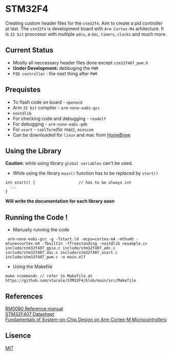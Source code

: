 # STM32F4
Creating custom header files for the `stm32f4`. Aim to create a pid controller at last. 
The `stm32f4` is development board with `Arm Cortex-M4` arhitecture. It is `32 bit` proccesor with multiple `adcs`, a `dac`, `timers`, `clocks` and much more.

## Current Status
* Mostly all neccessary header files done except `stm32f407_pwm.h`
* **Under Development:** debbuging the `PWM`
* `PID controller` : the next thing after `PWM`

## Prequistes
* To flash code on board - `openocd`
* Arm `32 bit` compiler - `arm-none-eabi-gcc`
* `nostdlib`
* For checking code and debugging - `readelf`
* For debugging - `arm-none-eabi-gdb`
* For `usart` - `coolTerm`(for mac), `minicom`
* Can be downloaded for `linux` and mac from [HomeBrew](brew.sh)

## Using the Library
**Caution**: while using library `global variables` can't be used.
* While using the library `main()` function has to be replaced by `start()`
```
int start() {                   // has to be always int
  ...
}
```
**Will write the documentation for each library soon**

## Running the Code !
* Manually running the code
```
 arm-none-eabi-gcc -g -Tstart.ld -mcpu=cortex-m4 -mthumb -mtune=cortex-m4 -fbuiltin -ffreestanding -nostdlib <example.c> include/stm32f407_gpio.c include/stm32f407_adc.c include/stm32f407_dac.c include/stm32f407_usart.c include/stm32f407_pwm.c -o main.elf
```
* Using the Makefile
```
make <command> // refer to Makefile at https://github.com/vtarale/STM32F4/blob/main/src/Makefile
```

## References
[RM0090 Reference manual](https://github.com/vtarale/STM32F4/blob/main/Datasheets/reference_manual.pdf) <br/>
[STM32F407 Datasheet](https://github.com/vtarale/STM32F4/blob/main/Datasheets/datasheet.pdf) <br/>
[Fundamentals of System-on-Chip Design on Arm Cortex-M Microcontrollers](https://www.arm.com/resources/education/books/fundamentals-soc)

## Lisence
[MIT](https://github.com/vtarale/STM32F4/blob/main/LICENSE)
